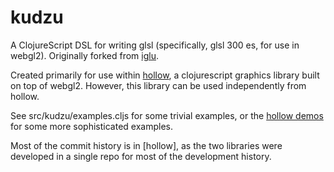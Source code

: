 # kudzu

A ClojureScript DSL for writing glsl (specifically, glsl 300 es, for use in webgl2). Originally forked from [iglu](https://github.com/oakes/iglu).

Created primarily for use within [hollow](https://github.com/Ella-Hoeppner/hollow/tree/main), a clojurescript graphics library built on top of webgl2. However, this library can be used independently from hollow.

See src/kudzu/examples.cljs for some trivial examples, or the [hollow demos](https://github.com/Ella-Hoeppner/hollow/tree/main/src/hollow/demos) for some more sophisticated examples.

Most of the commit history is in [hollow], as the two libraries were developed in a single repo for most of the development history.
